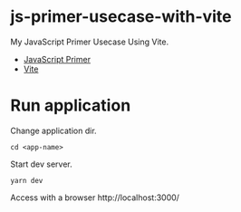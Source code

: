 # js-primer-usecase-with-vite

My JavaScript Primer Usecase Using Vite.

- [JavaScript Primer](https://jsprimer.net/)
- [Vite](https://vitejs.dev/)

# Run application

Change application dir.

```shell
cd <app-name>
```

Start dev server. 

```shell
yarn dev
```

Access with a browser http://localhost:3000/
